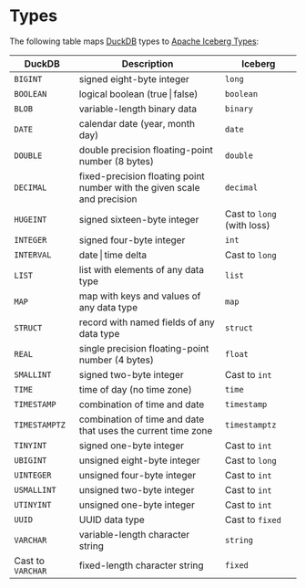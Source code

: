 # Types

The following table maps [DuckDB](https://duckdb.org/docs/sql/data_types/overview) types to [Apache Iceberg Types](https://iceberg.apache.org/docs/latest/schemas/):

| DuckDB | Description  | Iceberg |
| ------ | ------------ | ------- |
| `BIGINT` | signed eight-byte integer | `long` |
| `BOOLEAN`	 | logical boolean (true \| false) | `boolean` |
| `BLOB` | variable-length binary data | `binary` |
| `DATE` | calendar date (year, month day) | `date` |
| `DOUBLE` | double precision floating-point number (8 bytes) | `double` |
| `DECIMAL` | fixed-precision floating point number with the given scale and precision | `decimal` |
| `HUGEINT` | signed sixteen-byte integer | Cast to `long` (with loss) |
| `INTEGER` | signed four-byte integer | `int` |
| `INTERVAL` | date \| time delta | Cast to `long` |
| `LIST` | list with elements of any data type | `list` |
| `MAP` | map with keys and values of any data type | `map` |
| `STRUCT` | record with named fields of any data type | `struct` |
| `REAL` | single precision floating-point number (4 bytes) | `float` |
| `SMALLINT` | signed two-byte integer | Cast to `int` |
| `TIME` | time of day (no time zone) | `time` |
| `TIMESTAMP` | combination of time and date | `timestamp` |
| `TIMESTAMPTZ` | combination of time and date that uses the current time zone | `timestamptz` |
| `TINYINT` | signed one-byte integer | Cast to `int` |
| `UBIGINT` | unsigned eight-byte integer | Cast to `long` |
| `UINTEGER` | unsigned four-byte integer | Cast to `int` |
| `USMALLINT` | unsigned two-byte integer | Cast to `int` |
| `UTINYINT` | unsigned one-byte integer | Cast to `int` |
| `UUID` | UUID data type | Cast to `fixed` |
| `VARCHAR` | variable-length character string | `string` |
| Cast to `VARCHAR` | fixed-length character string | `fixed` |
